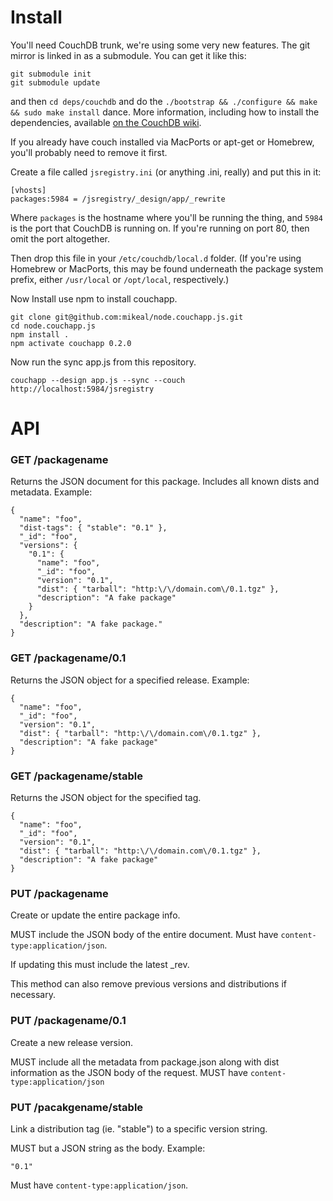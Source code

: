 # Install

You'll need CouchDB trunk, we're using some very new features.  The git mirror is linked in as a submodule.  You can get it like this:

    git submodule init
    git submodule update

and then `cd deps/couchdb` and do the `./bootstrap && ./configure && make && sudo make install` dance.  More information, including how to install the dependencies, available [on the CouchDB wiki](http://wiki.apache.org/couchdb/Installation).

If you already have couch installed via MacPorts or apt-get or Homebrew, you'll probably need to remove it first.

Create a file called `jsregistry.ini` (or anything .ini, really) and put this in it:
    
    [vhosts]
    packages:5984 = /jsregistry/_design/app/_rewrite

Where `packages` is the hostname where you'll be running the thing, and `5984` is the port that CouchDB is running on.  If you're running on port 80, then omit the port altogether.

Then drop this file in your `/etc/couchdb/local.d` folder.  (If you're using Homebrew or MacPorts, this may be found underneath the package system prefix, either `/usr/local` or `/opt/local`, respectively.)

Now Install use npm to install couchapp.

    git clone git@github.com:mikeal/node.couchapp.js.git
    cd node.couchapp.js
    npm install .
    npm activate couchapp 0.2.0

Now run the sync app.js from this repository.

    couchapp --design app.js --sync --couch http://localhost:5984/jsregistry

# API

### GET /packagename


Returns the JSON document for this package. Includes all known dists and metadata. Example:

    {
      "name": "foo",
      "dist-tags": { "stable": "0.1" },
      "_id": "foo",
      "versions": {
        "0.1": {
          "name": "foo",
          "_id": "foo",
          "version": "0.1",
          "dist": { "tarball": "http:\/\/domain.com\/0.1.tgz" },
          "description": "A fake package"
        }
      },
      "description": "A fake package."
    }

### GET /packagename/0.1

Returns the JSON object for a specified release. Example:

    {
      "name": "foo",
      "_id": "foo",
      "version": "0.1",
      "dist": { "tarball": "http:\/\/domain.com\/0.1.tgz" },
      "description": "A fake package"
    }

### GET /packagename/stable

Returns the JSON object for the specified tag.

    {
      "name": "foo",
      "_id": "foo",
      "version": "0.1",
      "dist": { "tarball": "http:\/\/domain.com\/0.1.tgz" },
      "description": "A fake package"
    }

### PUT /packagename

Create or update the entire package info.

MUST include the JSON body of the entire document. Must have `content-type:application/json`.

If updating this must include the latest _rev.

This method can also remove previous versions and distributions if necessary.

### PUT /packagename/0.1

Create a new release version. 

MUST include all the metadata from package.json along with dist information as the JSON body of the request. MUST have `content-type:application/json`

### PUT /pacakgename/stable

Link a distribution tag (ie. "stable") to a specific version string. 

MUST but a JSON string as the body. Example:

    "0.1"

Must have `content-type:application/json`.
